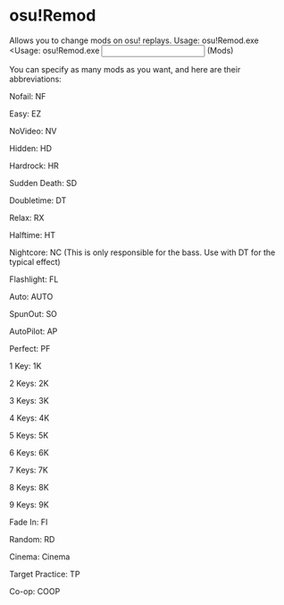 # osu!Remod
Allows you to change mods on osu! replays.
Usage: osu!Remod.exe <Usage: osu!Remod.exe <input OSR file> <output OSR file> (Mods)

You can specify as many mods as you want, and here are their abbreviations:

Nofail: NF

Easy: EZ

NoVideo: NV

Hidden: HD

Hardrock: HR

Sudden Death: SD

Doubletime: DT

Relax: RX

Halftime: HT

Nightcore: NC (This is only responsible for the bass. Use with DT for the typical effect)

Flashlight: FL

Auto: AUTO

SpunOut: SO

AutoPilot: AP

Perfect: PF

1 Key: 1K

2 Keys: 2K

3 Keys: 3K

4 Keys: 4K

5 Keys: 5K

6 Keys: 6K

7 Keys: 7K

8 Keys: 8K

9 Keys: 9K

Fade In: FI

Random: RD

Cinema: Cinema

Target Practice: TP

Co-op: COOP
